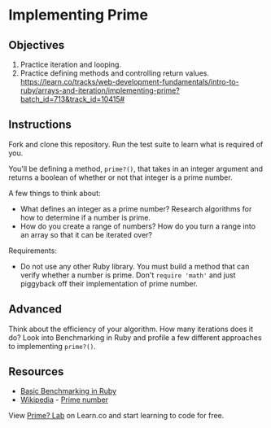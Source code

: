# Implementing Prime

## Objectives

1. Practice iteration and looping.
2. Practice defining methods and controlling return values.
https://learn.co/tracks/web-development-fundamentals/intro-to-ruby/arrays-and-iteration/implementing-prime?batch_id=713&track_id=10415#
## Instructions 

Fork and clone this repository. Run the test suite to learn what is required of you. 

You'll be defining a method, `prime?()`, that takes in an integer argument and returns a boolean of whether or not that integer is a prime number.

A few things to think about:

* What defines an integer as a prime number? Research algorithms for how to determine if a number is prime.
* How do you create a range of numbers? How do you turn a range into an array so that it can be iterated over?

Requirements:

* Do not use any other Ruby library. You must build a method that can verify whether a number is prime. Don't `require 'math'` and just piggyback off their implementation of prime number.

## Advanced

Think about the efficiency of your algorithm. How many iterations does it do? Look into Benchmarking in Ruby and profile a few different approaches to implementing `prime?()`.

## Resources
* [Basic Benchmarking in Ruby](http://rubylearning.com/blog/2013/06/19/how-do-i-benchmark-ruby-code/)
* [Wikipedia](http://en.wikipedia.org/) - [Prime number](http://en.wikipedia.org/wiki/Prime_number)

<p class='util--hide'>View <a href='https://learn.co/lessons/prime-ruby'>Prime? Lab</a> on Learn.co and start learning to code for free.</p>

